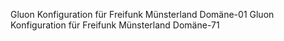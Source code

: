 Gluon Konfiguration für Freifunk Münsterland Domäne-01
Gluon Konfiguration für Freifunk Münsterland Domäne-71
